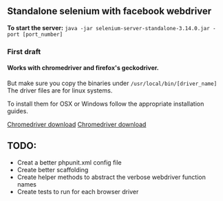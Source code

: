 ## Standalone selenium with facebook webdriver

**To start the server:**
``java -jar selenium-server-standalone-3.14.0.jar -port [port_number]`` 

### First draft
 #### Works with **chromedriver** and **firefox's geckodriver**.
 But make sure you copy the binaries under ``/usr/local/bin/[driver_name]`` 
 The driver files are for linux systems.

 To install them for OSX or Windows follow the appropriate installation guides.

 [Chromedriver download](http://chromedriver.chromium.org/downloads)
 [Chromedriver download](https://github.com/mozilla/geckodriver/releases)

**TODO:**
- 
- Creat a better phpunit.xml config file
- Create better scaffolding
- Create helper methods to abstract the verbose webdriver function names
- Create tests to run for each browser driver
